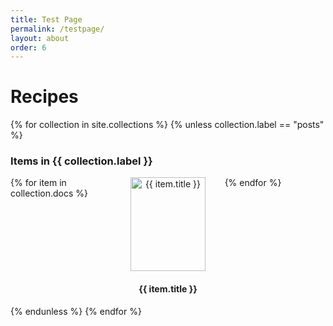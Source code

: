```yaml
---
title: Test Page
permalink: /testpage/
layout: about
order: 6
---
```

<html>
  <body>
    <h1>Recipes</h1>
    <div>
      {% for collection in site.collections %}
        {% unless collection.label == "posts" %}
          <h3>
            Items in {{ collection.label }}
          </h3>
          <div style="display: grid; grid-template-columns: repeat(3, 1fr); gap: 10px;">
            {% for item in collection.docs %}
              <div style="text-align: center;">
                <a href="{{ item.url }}"><img src="{{ item.image }}" alt="{{ item.title }}" style="width: 120px; height: 150px;"></a>
                <h4>{{ item.title }}</h4>
              </div>
            {% endfor %}
          </div>
          {% endunless %}
      {% endfor %}
    </div>
  </body>
</html>

